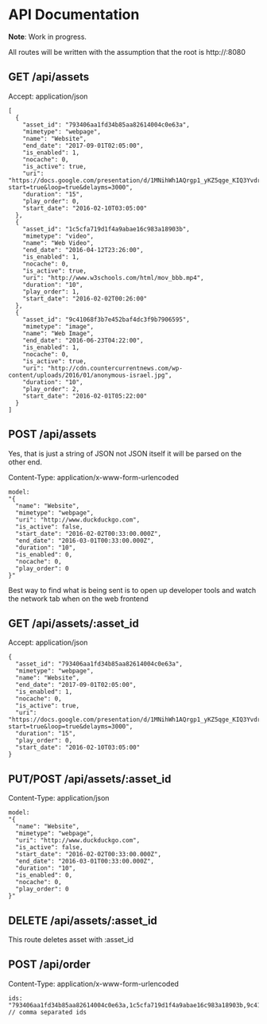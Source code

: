 # API Documentation

**Note**: Work in progress.

All routes will be written with the assumption that the root is http://<ip-address>:8080


## GET /api/assets

Accept: application/json
```
[
  {
    "asset_id": "793406aa1fd34b85aa82614004c0e63a",
    "mimetype": "webpage",
    "name": "Website",
    "end_date": "2017-09-01T02:05:00",
    "is_enabled": 1,
    "nocache": 0,
    "is_active": true,
    "uri": "https://docs.google.com/presentation/d/1MNihWh1AQrgp1_yKZ5qge_KIQ3YvdrGFo9oEgA2p6No/pub?start=true&loop=true&delayms=3000",
    "duration": "15",
    "play_order": 0,
    "start_date": "2016-02-10T03:05:00"
  },
  {
    "asset_id": "1c5cfa719d1f4a9abae16c983a18903b",
    "mimetype": "video",
    "name": "Web Video",
    "end_date": "2016-04-12T23:26:00",
    "is_enabled": 1,
    "nocache": 0,
    "is_active": true,
    "uri": "http://www.w3schools.com/html/mov_bbb.mp4",
    "duration": "10",
    "play_order": 1,
    "start_date": "2016-02-02T00:26:00"
  },
  {
    "asset_id": "9c41068f3b7e452baf4dc3f9b7906595",
    "mimetype": "image",
    "name": "Web Image",
    "end_date": "2016-06-23T04:22:00",
    "is_enabled": 1,
    "nocache": 0,
    "is_active": true,
    "uri": "http://cdn.countercurrentnews.com/wp-content/uploads/2016/01/anonymous-israel.jpg",
    "duration": "10",
    "play_order": 2,
    "start_date": "2016-02-01T05:22:00"
  }
]
```


## POST /api/assets

Yes, that is just a string of JSON not JSON itself it will be parsed on the other end.

Content-Type: application/x-www-form-urlencoded
```
model:
"{
  "name": "Website",
  "mimetype": "webpage",
  "uri": "http://www.duckduckgo.com",
  "is_active": false,
  "start_date": "2016-02-02T00:33:00.000Z",
  "end_date": "2016-03-01T00:33:00.000Z",
  "duration": "10",
  "is_enabled": 0,
  "nocache": 0,
  "play_order": 0
}"
```

Best way to find what is being sent is to open up developer tools and watch the network tab when on the web frontend


## GET /api/assets/:asset_id

Accept: application/json
```
{
  "asset_id": "793406aa1fd34b85aa82614004c0e63a",
  "mimetype": "webpage",
  "name": "Website",
  "end_date": "2017-09-01T02:05:00",
  "is_enabled": 1,
  "nocache": 0,
  "is_active": true,
  "uri": "https://docs.google.com/presentation/d/1MNihWh1AQrgp1_yKZ5qge_KIQ3YvdrGFo9oEgA2p6No/pub?start=true&loop=true&delayms=3000",
  "duration": "15",
  "play_order": 0,
  "start_date": "2016-02-10T03:05:00"
}
```

## PUT/POST /api/assets/:asset_id

Content-Type: application/json
```
model:
"{
  "name": "Website",
  "mimetype": "webpage",
  "uri": "http://www.duckduckgo.com",
  "is_active": false,
  "start_date": "2016-02-02T00:33:00.000Z",
  "end_date": "2016-03-01T00:33:00.000Z",
  "duration": "10",
  "is_enabled": 0,
  "nocache": 0,
  "play_order": 0
}"
```

## DELETE /api/assets/:asset_id

This route deletes asset with :asset_id

## POST /api/order

Content-Type: application/x-www-form-urlencoded
```
ids: "793406aa1fd34b85aa82614004c0e63a,1c5cfa719d1f4a9abae16c983a18903b,9c41068f3b7e452baf4dc3f9b7906595" // comma separated ids
```

